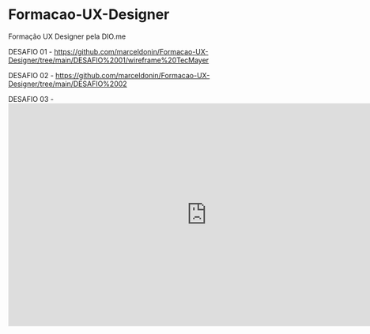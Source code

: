 # Formacao-UX-Designer
Formação UX Designer pela DIO.me


DESAFIO 01 - https://github.com/marceldonin/Formacao-UX-Designer/tree/main/DESAFIO%2001/wireframe%20TecMayer

DESAFIO 02 - https://github.com/marceldonin/Formacao-UX-Designer/tree/main/DESAFIO%2002

DESAFIO 03 - <iframe style="border: 1px solid rgba(0, 0, 0, 0.1);" width="800" height="450" src="https://www.figma.com/embed?embed_host=share&url=https%3A%2F%2Fwww.figma.com%2Fproto%2FIm36Ne4dOV0EvFJRbEPIai%2FDesafio-03-Prot%25C3%25B3tipo-Naveg%25C3%25A1vel%3Fpage-id%3D4%253A90%26type%3Ddesign%26node-id%3D25-5114%26viewport%3D1268%252C230%252C0.2%26t%3D6Iqm9WDoKPpt5rBl-1%26scaling%3Dmin-zoom%26starting-point-node-id%3D25%253A5114%26show-proto-sidebar%3D1%26mode%3Ddesign" allowfullscreen></iframe>

